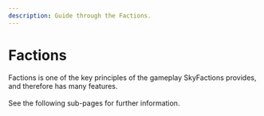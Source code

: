 ```yaml
---
description: Guide through the Factions.
---
```


# Factions

Factions is one of the key principles of the gameplay SkyFactions provides, and therefore has many features.\
\
See the following sub-pages for further information.
